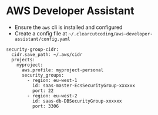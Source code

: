 # AWS Developer Assistant

- Ensure the `aws` cli is installed and configured
- Create a config file at `~/.clearcutcoding/aws-developer-assistant/config.yaml`

```
security-group-cidr:
  cidr.save_path: ~/.aws/cidr
  projects:
    myproject:
      aws.profile: myproject-personal
      security_groups:
        - region: eu-west-1
          id: saas-master-EcsSecurityGroup-xxxxxx
          port: 22
        - region: eu-west-2
          id: saas-db-DBSecurityGroup-xxxxxx
          port: 3306
```